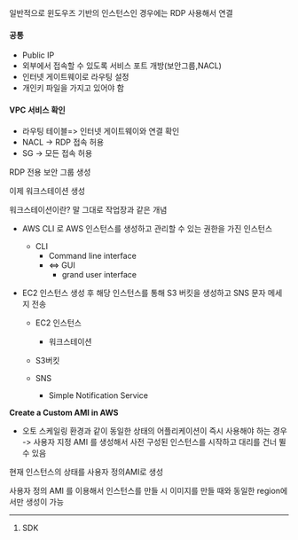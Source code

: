 일반적으로 윈도우즈 기반의 인스턴스인 경우에는 RDP 사용해서 연결

#### 공통

- Public IP
- 외부에서 접속할 수 있도록 서비스 포트 개방(보안그룹,NACL)
- 인터넷 게이트웨이로 라우팅 설정
- 개인키 파일을 가지고 있어야 함



#### VPC 서비스 확인

- 라우팅 테이블=> 인터넷 게이트웨이와 연결 확인
- NACL -> RDP 접속 허용
- SG -> 모든 접속 허용

RDP 전용 보안 그룹 생성



이제 워크스테이션 생성

워크스테이션이란? 말 그대로 작업장과 같은 개념

- AWS CLI 로 AWS 인스턴스를 생성하고 관리할 수 있는 권한을 가진 인스턴스

  - CLI
    - Command line interface
    - <=> GUI
      - grand user interface

- EC2 인스턴스 생성 후 해당 인스턴스를 통해 S3 버킷을 생성하고 SNS 문자 메세지 전송

  - EC2 인스턴스
    - 워크스테이션

  - S3버킷
  - SNS
    - Simple Notification Service



**Create a Custom AMI in AWS**

- 오토 스케일링 환경과 같이 동일한 상태의 어플리케이션이 즉시 사용해야 하는 경우 -> 사용자 지정 AMI 를 생성해서 사전 구성된 인스턴스를 시작하고 대리를 건너 뛸 수 있음

현재 인스턴스의 상태를 사용자 정의AMI로 생성

사용자 정의 AMI 를 이용해서 인스턴스를 만들 시 이미지를 만들 때와 동일한 region에서만 생성이 가능

-------------

1. SDK